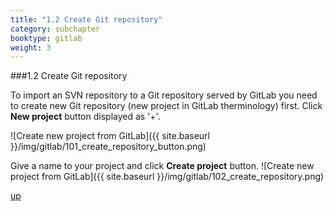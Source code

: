 ```yaml
---
title: "1.2 Create Git repository"
category: subchapter
booktype: gitlab
weight: 3
---
```


###1.2 Create Git repository

To import an SVN repository to a Git repository served by GitLab you need to create new Git repository (new project in GitLab therminology) first.
Click **New project** button displayed as '+'.

![Create new project from GitLab]({{ site.baseurl }}/img/gitlab/101_create_repository_button.png)

Give a name to your project and click **Create project** button.
![Create new project from GitLab]({{ site.baseurl }}/img/gitlab/102_create_repository.png)

[up](#up)